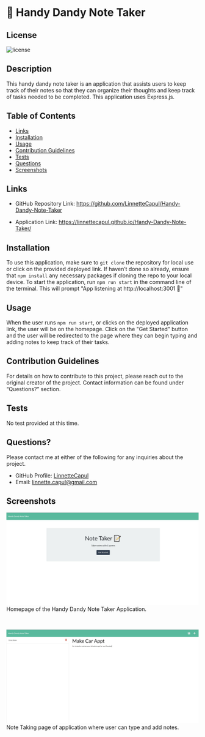 # 📝 Handy Dandy Note Taker

## License

![license](https://img.shields.io/static/v1?label=license&message=none&color=success)

## Description

This handy dandy note taker is an application that assists users to keep track of their notes so that they can organize their thoughts and keep track of tasks needed to be completed. This application uses Express.js.

## Table of Contents

- [Links](#links)
- [Installation](#installation)
- [Usage](#usage)
- [Contribution Guidelines](#contribution-guidelines)
- [Tests](#tests)
- [Questions](#questions)
- [Screenshots](#screenshots)

## Links

- GitHub Repository Link: https://github.com/LinnetteCapul/Handy-Dandy-Note-Taker

- Application Link: https://linnettecapul.github.io/Handy-Dandy-Note-Taker/

## Installation

To use this application, make sure to `git clone` the repository for local use or click on the provided deployed link. If haven’t done so already, ensure that `npm install` any necessary packages if cloning the repo to your local device. To start the application, run `npm run start` in the command line of the terminal. This will prompt "App listening at http://localhost:3001 📝"

## Usage

When the user runs `npm run start`, or clicks on the deployed application link, the user will be on the homepage. Click on the "Get Started" button and the user will be redirected to the page where they can begin typing and adding notes to keep track of their tasks.

## Contribution Guidelines

For details on how to contribute to this project, please reach out to the original creator of the project. Contact information can be found under “Questions?” section.

## Tests

No test provided at this time.

## Questions?

Please contact me at either of the following for any inquiries about the project.

- GitHub Profile: [LinnetteCapul](https://github.com/LinnetteCapul)
- Email: linnette.capul@gmail.com

## Screenshots

![handy-dandy-screenshot01](https://raw.githubusercontent.com/LinnetteCapul/Handy-Dandy-Note-Taker/main/images/handy-dandy-screenshot01.JPG)
Homepage of the Handy Dandy Note Taker Application.

  <br>
  
  ![handy-dandy-screenshot02](https://raw.githubusercontent.com/LinnetteCapul/Handy-Dandy-Note-Taker/main/images/handy-dandy-screenshot02.JPG)
Note Taking page of application where user can type and add notes.
